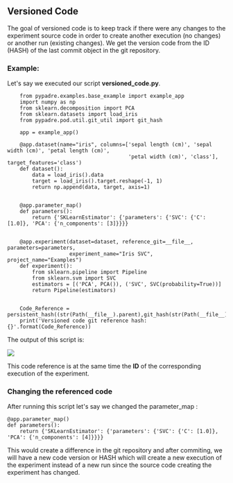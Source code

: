 ## Versioned Code
The goal of versioned code is to keep track if there were any changes to the experiment source code in order
to create another execution (no changes) or another run (existing changes). We get the version code from
the ID (HASH) of the last commit object in the git repository.

### Example:
Let's say we executed our script **versioned_code.py**.

        from pypadre.examples.base_example import example_app
        import numpy as np
        from sklearn.decomposition import PCA
        from sklearn.datasets import load_iris
        from pypadre.pod.util.git_util import git_hash
        
        app = example_app()
        
        @app.dataset(name="iris", columns=['sepal length (cm)', 'sepal width (cm)', 'petal length (cm)',
                                           'petal width (cm)', 'class'], target_features='class')
        def dataset():
            data = load_iris().data
            target = load_iris().target.reshape(-1, 1)
            return np.append(data, target, axis=1)
        
        
        @app.parameter_map()
        def parameters():
            return {'SKLearnEstimator': {'parameters': {'SVC': {'C': [1.0]}, 'PCA': {'n_components': [3]}}}}
        
        
        @app.experiment(dataset=dataset, reference_git=__file__, parameters=parameters,
                        experiment_name="Iris SVC", project_name="Examples")
        def experiment():
            from sklearn.pipeline import Pipeline
            from sklearn.svm import SVC
            estimators = [('PCA', PCA()), ('SVC', SVC(probability=True))]
            return Pipeline(estimators)
        
        
        Code_Reference = persistent_hash((str(Path(__file__).parent),git_hash(str(Path(__file__).parent))))
        print('Versioned code git reference hash: {}'.format(Code_Reference))

The output of this script is:

![](output1.png)

This code reference is at the same time the **ID** of the corresponding execution of the experiment.



### Changing the referenced code
After running this script let's say we changed the parameter_map :

    @app.parameter_map()
    def parameters():
        return {'SKLearnEstimator': {'parameters': {'SVC': {'C': [1.0]}, 'PCA': {'n_components': [4]}}}}


This would create a difference in the git repository and after commiting, we will have a new code version or HASH
which will create a new execution of the experiment instead of a new run since the source code creating the experiment
has changed.
